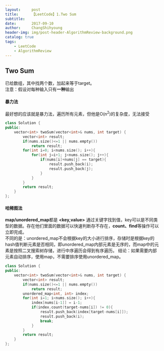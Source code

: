 ```yaml
---
layout:     post
title:      【LeetCode】1.Two Sum
subtitle:   
date:       2017-09-10
author:     ChangShihyoung
header-img: img/post-header-AlgorithmReview-background.png
catalog: true
tags:
    - LeetCode
    - AlgorithmReview
---
```


## Two Sum 
已给数组，其中找两个数，加起来等于target。  
注意：假设对每种输入只有**一种**输出 

#### 暴力法 
最好想的应该就是暴力法，遍历所有元素，但他是O(n<sup>2</sup>)的复杂度，无法接受  
```C++
class Solution {
public:
    vector<int> twoSum(vector<int>& nums, int target) {
        vector<int> result;
		if(nums.size()<=1 || nums.empty())
			return result;
		for(int i=0; i<nums.size(); i++){
			for(int j=i+1; j<nums.size(); j++){
				if(nums[i]+nums[j] == target){
					result.push_back(i);
					result.push_back(j);
				}
			}
		}
		return result;
    }
};
```
#### 哈稀图法  
**map/unordered_map**都是 **<key,value>** 通过关键字找到值，key可以是不同类型的数据。存在他们里面的数据可以快速判断存不存在，**count、find**等操作可以立即完成。  
不同的是：unordered_map不会根据key的大小进行排序，存储时是根据key的hash值判断元素是否相同，即unordered_map内部元素是无序的，而map中的元素是按照二叉搜索树存储，进行中序遍历会得到有序遍历。
结论：如果需要内部元素自动排序，使用map，不需要排序使用unordered_map。  
```C++
class Solution {
public:
    vector<int> twoSum(vector<int>& nums, int target) {
        vector<int> result;
		if(nums.size()<=1 || nums.empty())
			return result;
		unordered_map<int, int> index;
		for(int i=1; i<nums.size(); i++){
			index[nums[i-1]] = i-1;
			if(index.count(target-nums[i]) != 0){
				result.push_back(index[target-nums[i]]);
				result.push_back(i);
				break;
			}
		}
		return result;
    }
};
```